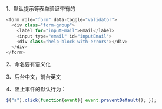 1、默认提示等表单验证带有的
```js
<form role="form" data-toggle="validator">
  <div class="form-group">
    <label for="inputEmail">Email</label>
    <input type="email" id="inputEmail">
    <div class="help-block with-errors"></div>
  </div>
</form>
```
2、命名要有语义化

3、后台中文，前台英文

4、阻止事件的默认行为：
```js
$("a").click(function(event){ event.preventDefault(); }); 
```
